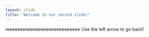 ```yaml
---
layout: slide
title: "Welcome to our second slide!"
---
```

reeeeeeeeeeeeeeeeeeeeeeeeeeee
Use the left arrow to go back!
